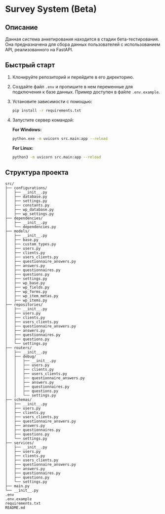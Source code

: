 # Survey System (Beta)

## Описание

Данная система анкетирования находится в стадии бета-тестирования. Она предназначена для сбора данных пользователей с использованием API, реализованного на FastAPI.

## Быстрый старт

1. Клонируйте репозиторий и перейдите в его директорию.
2. Создайте файл `.env` и пропишите в нем переменные для подключения к базе данных. Пример доступен в файле `.env.example`.
3. Установите зависимости с помощью:
   ```sh
   pip install -r requirements.txt
   ```
4. Запустите сервер командой:

   **For Windows:**

   ```sh
   python.exe -m uvicorn src.main:app --reload
   ```
   **For Linux:**

   ```sh
   python3 -m uvicorn src.main:app --reload
   ```

## Структура проекта

```
src/
├── configurations/
│   ├── __init__.py
│   ├── database.py
│   ├── settings.py
│   ├── constants.py
│   ├── wp_database.py
│   ├── wp_settings.py
├── dependencies/
│   ├── __init__.py
│   └── dependencies.py
├── models/
│   ├── __init__.py
│   ├── base.py
│   ├── custom_types.py
│   ├── users.py
│   ├── clients.py
│   ├── users_clients.py
│   ├── questionnaire_answers.py
│   ├── answers.py
│   ├── questionnaires.py
│   ├── questions.py
│   ├── settings.py
│   ├── wp_base.py
│   ├── wp_fields.py
│   ├── wp_forms.py
│   ├── wp_item_metas.py
│   ├── wp_items.py
├── repositories/
│   ├── __init__.py
│   ├── users.py
│   ├── clients.py
│   ├── users_clients.py
│   ├── questionnaire_answers.py
│   ├── answers.py
│   ├── questionnaires.py
│   ├── questions.py
│   └── settings.py
├── routers/
│   ├── __init__.py
│   ├── debug/
│   │   ├── __init__.py
│   │   ├── users.py
│   │   ├── clients.py
│   │   ├── users_clients.py
│   │   ├── questionnaire_answers.py
│   │   ├── answers.py
│   │   ├── questionnaires.py
│   │   ├── questions.py
│   │   └── settings.py
├── schemas/
│   ├── __init__.py
│   ├── users.py
│   ├── clients.py
│   ├── users_clients.py
│   ├── questionnaire_answers.py
│   ├── answers.py
│   ├── questionnaires.py
│   ├── questions.py
│   └── settings.py
├── services/
│   ├── __init__.py
│   ├── users.py
│   ├── clients.py
│   ├── users_clients.py
│   ├── questionnaire_answers.py
│   ├── answers.py
│   ├── questionnaires.py
│   ├── questions.py
│   └── settings.py
├── main.py
└── __init__.py
.env
.env.example
requirements.txt
README.md
```

